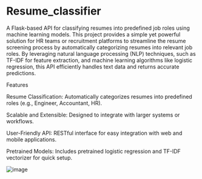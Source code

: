 # Resume_classifier

A Flask-based API for classifying resumes into predefined job roles using machine learning models. This project provides a simple yet powerful solution for HR teams or recruitment platforms to streamline the resume screening process by automatically categorizing resumes into relevant job roles. By leveraging natural language processing (NLP) techniques, such as TF-IDF for feature extraction, and machine learning algorithms like logistic regression, this API efficiently handles text data and returns accurate predictions.

Features

Resume Classification: Automatically categorizes resumes into predefined roles (e.g., Engineer, Accountant, HR).

Scalable and Extensible: Designed to integrate with larger systems or workflows.

User-Friendly API: RESTful interface for easy integration with web and mobile applications.

Pretrained Models: Includes pretrained logistic regression and TF-IDF vectorizer for quick setup.

![image](https://github.com/user-attachments/assets/96c1abc9-714c-4499-87dc-31556b46ff67)
